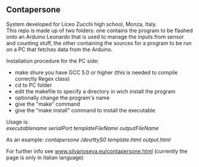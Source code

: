 ## Contapersone

System developed for Liceo Zucchi high school, Monza, Italy.  
This repo is made up of two folders: one contains the program to be flashed onto an Arduino Leonardo that is used to manage the inputs from sensor and counting stuff, the other
containing the sources for a program to be run on a PC that fetches data from the Arduino.

Installation procedure for the PC side:
* make shure you have GCC 5.0 or higher (this is needed to compile correctly Regex class)
* cd to PC folder
* edit the makefile to specify a directory in wich install the program
* optionally change the program's name
* give the "make" command
* give the "make install" command to install the executable

Usage is:  
*executablename serialPort templateFileName outputFileName*  

As an example: *contapersone /dev/ttyS0 template.html output.html*  
  
For further info see www.silvanoseva.eu/contapersone.html (currently the page is only in italian language)